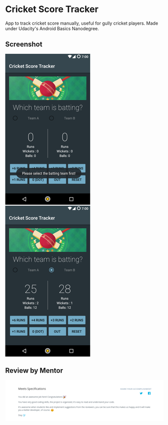 # Cricket Score Tracker
App to track cricket score manually, useful for gully cricket players. Made under Udacity's Android Basics Nanodegree.
## Screenshot
<img src="https://github.com/ankurg22/cricket-score-tracker/blob/master/screenshot/Screenshot_20170728-172641.png" height="480" width="270" alt="Screenshot 1 of Cricket score tracker app"> <img src="https://github.com/ankurg22/cricket-score-tracker/blob/master/screenshot/Screenshot_20170728-172623.png" height="480" width="270" alt="Screenshot 2 of Cricket score tracker app">
## Review by Mentor
<img src="https://github.com/ankurg22/cricket-score-tracker/blob/master/screenshot/Screenshot%20from%202017-07-28%2017-43-38.png" alt="Review on Cricket score tracker app by Udacity">
